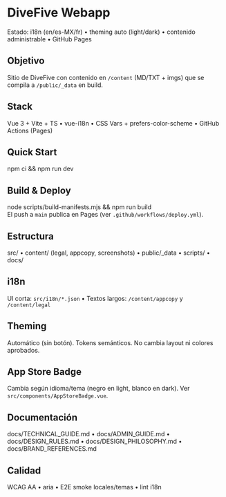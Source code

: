 # DiveFive Webapp
Estado: i18n (en/es-MX/fr) • theming auto (light/dark) • contenido administrable • GitHub Pages

## Objetivo
Sitio de DiveFive con contenido en `/content` (MD/TXT + imgs) que se compila a `/public/_data` en build.

## Stack
Vue 3 + Vite + TS • vue-i18n • CSS Vars + prefers-color-scheme • GitHub Actions (Pages)

## Quick Start
npm ci && npm run dev

## Build & Deploy
node scripts/build-manifests.mjs && npm run build  
El push a `main` publica en Pages (ver `.github/workflows/deploy.yml`).

## Estructura
src/ • content/ (legal, appcopy, screenshots) • public/_data • scripts/ • docs/

## i18n
UI corta: `src/i18n/*.json` • Textos largos: `/content/appcopy` y `/content/legal`

## Theming
Automático (sin botón). Tokens semánticos. No cambia layout ni colores aprobados.

## App Store Badge
Cambia según idioma/tema (negro en light, blanco en dark). Ver `src/components/AppStoreBadge.vue`.

## Documentación
docs/TECHNICAL_GUIDE.md • docs/ADMIN_GUIDE.md • docs/DESIGN_RULES.md • docs/DESIGN_PHILOSOPHY.md • docs/BRAND_REFERENCES.md

## Calidad
WCAG AA • aria • E2E smoke locales/temas • lint i18n
